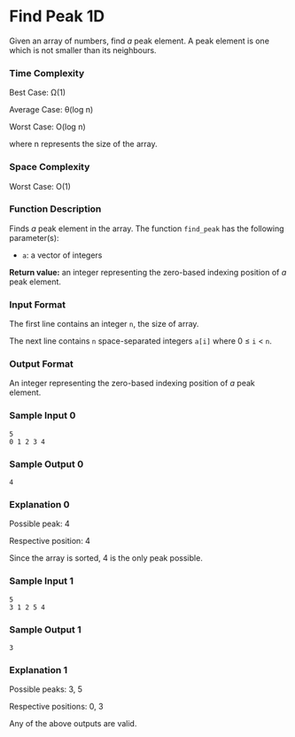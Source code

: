 # Find Peak 1D

Given an array of numbers, find _a_ peak element. A peak element is one which is not smaller than its neighbours.


### Time Complexity

Best Case: Ω(1)

Average Case: θ(log n)

Worst Case: O(log n)

where n represents the size of the array.


### Space Complexity

Worst Case: O(1)


### Function Description

Finds _a_ peak element in the array. The function `find_peak` has the following parameter(s):

* `a`: a vector of integers

**Return value:** an integer representing the zero-based indexing position of _a_ peak element.


### Input Format

The first line contains an integer `n`, the size of array.

The next line contains `n` space-separated integers `a[i]` where 0 ≤ `i` < `n`.


### Output Format

An integer representing the zero-based indexing position of _a_ peak element.


### Sample Input 0

```
5
0 1 2 3 4
```


### Sample Output 0

```
4
```


### Explanation 0

Possible peak: 4

Respective position: 4

Since the array is sorted, 4 is the only peak possible.


### Sample Input 1

```
5
3 1 2 5 4
```


### Sample Output 1

```
3
```


### Explanation 1

Possible peaks: 3, 5

Respective positions: 0, 3

Any of the above outputs are valid.
